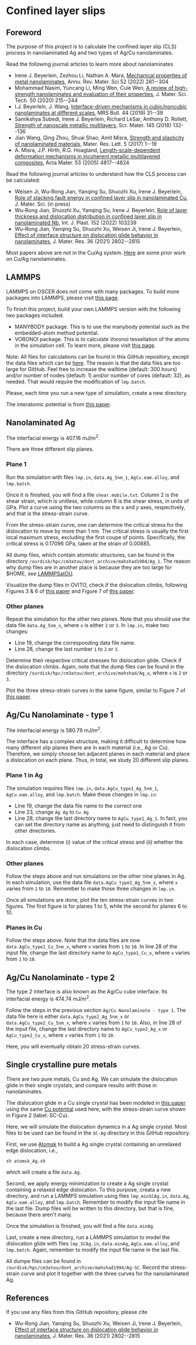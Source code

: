 # Confined layer slips

## Foreword

The purpose of this project is to calculate the confined layer slip (CLS) process in nanolaminated Ag and two types of Ag/Cu nanolaminates.

Read the following journal articles to learn more about nanolaminates

- Irene J. Beyerlein, Zezhou Li, Nathan A. Mara, [Mechanical properties of metal nanolaminates](https://doi.org/10.1146/annurev-matsci-081320-031236), Annu. Rev. Mater. Sci 52 (2022) 281--304
- Mohammad Nasim, Yuncang Li, Ming Wen, Cuie Wen, [A review of high-strength nanolaminates and evaluation of their properties](https://doi.org/10.1016/j.jmst.2020.03.011), J. Mater. Sci. Tech. 50 (2020) 215--244
- I.J. Beyerlein, J. Wang, [Interface-driven mechanisms in cubic/noncubic nanolaminates at different scales](https://doi.org/10.1557/mrs.2018.319), MRS Bull. 44 (2019) 31--39
- Samikshya Subedi, Irene J. Beyerlein, Richard LeSar, Anthony D. Rollett, [Strength of nanoscale metallic multilayers](https://doi.org/10.1016/j.scriptamat.2017.04.009), Scr. Mater. 145 (2018) 132--136
- Jian Wang, Qing Zhou, Shuai Shao, Amit Misra, [Strength and plasticity of nanolaminated materials](https://doi.org/10.1080/21663831.2016.1225321), Mater. Res. Lett. 5 (2017) 1--19
- A. Misra, J.P. Hirth, R.G. Hoagland, [Length-scale-dependent deformation mechanisms in incoherent metallic multilayered composites](https://doi.org/10.1016/j.actamat.2005.06.025), Acta Mater. 53 (2005) 4817--4824

Read the following journal articles to understand how the CLS process can be calculated:

- Weisen Ji, Wu-Rong Jian, Yanqing Su, Shuozhi Xu, Irene J. Beyerlein, [Role of stacking fault energy in confined layer slip in nanolaminated Cu](http://dx.doi.org/10.1007/s10853-023-08779-8), J. Mater. Sci. (in press)
- Wu-Rong Jian, Shuozhi Xu, Yanqing Su, Irene J. Beyerlein, [Role of layer thickness and dislocation distribution in confined layer slip in nanolaminated Nb](http://dx.doi.org/10.1016/j.ijplas.2022.103239), Int. J. Plast. 152 (2022) 103239
- Wu-Rong Jian, Yanqing Su, Shuozhi Xu, Weisen Ji, Irene J. Beyerlein, [Effect of interface structure on dislocation glide behavior in nanolaminates](http://dx.doi.org/10.1557/s43578-021-00261-y), J. Mater. Res. 36 (2021) 2802--2815

Most papers above are not in the Cu/Ag system. [Here](https://drive.google.com/drive/folders/10ONTPaz5GWNJaJW-JFp2eQ26b_omDWcM?usp=sharing) are some prior work on Cu/Ag nanolaminates.

## LAMMPS

LAMMPS on OSCER does not come with many packages. To build more packages into LAMMPS, please visit [this page](https://docs.lammps.org/Build_package.html).

To finish this project, build your own LAMMPS version with the following two packages included:

- MANYBODY package. This is to use the manybody potential such as the embedded-atom method potential.
- VORONOI package. This is to calculate Voronoi tessellation of the atoms in the simulation cell. To learn more, please visit [this page](https://docs.lammps.org/compute_voronoi_atom.html).

Note: All files for calculations can be found in this GitHub repository, except the data files which can be [here](https://drive.google.com/drive/folders/1YZu87CYd2v4Lga5JAvvNwOLzXJRPqeJn?usp=sharing). The reason is that the data files are too large for GitHub. Feel free to increase the walltime (default: 300 hours) and/or number of nodes (default: 1) and/or number of cores (default: 32), as needed. That would require the modification of `lmp.batch`.

Please, each time you run a new type of simulation, create a new directory.

The interatomic potential is from [this paper](http://dx.doi.org/10.1088/0965-0393/14/5/002).

## Nanolaminated Ag

The interfacial energy is 407.16 mJ/m<sup>2</sup>.

There are three different slip planes.

### Plane 1

Run the simulation with files `lmp.in`, `data.Ag_5nm_1`, `AgCu.eam.alloy`, and `lmp.batch`.

Once it is finished, you will find a file `shear.mobile.txt`. Column 2 is the shear strain, which is unitless, while column 8 is the shear stress, in units of GPa. Plot a curve using the two columns as the _x_ and _y_ axes, respectively, and that is the stress-strain curve.

From the stress-strain curve, one can determine the critical stress for the dislocation to move by more than 1 nm. The critical stress is usually the first local maximum stress, excluding the first coupe of points. Specifically, the critical stress is 0.17096 GPa, taken at the strain of 0.00885.

All dump files, which contain atomistic structures, can be found in the directory `/ourdisk/hpc/cm3atou/dont_archive/mahshad1994/Ag_1`. The reason why dump files are in another place is because they are too large for \$HOME, see [LAMMPSatOU](https://github.com/ANSHURAJ11/LAMMPSatOU).

Visualize the dump files in OVITO, check if the dislocation climbs, following Figures 3 & 6 of [this paper](http://dx.doi.org/10.1557/s43578-021-00261-y) and Figure 7 of [this paper](http://dx.doi.org/10.1007/s10853-023-08779-8).

### Other planes

Repeat the simulation for the other two planes. Note that you should use the data file `data.Ag_5nm_x`, where `x` is either `2` or `3`. In `lmp.in`, make two changes:

- Line 19, change the corresponding data file name.
- Line 28, change the last number `1` to `2` or `3`.

Determine their respective critical stresses for dislocation glide. Check if the dislocation climbs. Again, note that the dump files can be found in the directory `/ourdisk/hpc/cm3atou/dont_archive/mahshad/Ag_x`, where `x` is `2` or `3`.

Plot the three stress-strain curves in the same figure, similar to Figure 7 of [this paper](http://dx.doi.org/10.1557/s43578-021-00261-y).

## Ag/Cu Nanolaminate - type 1

The interfacial energy is 580.79 mJ/m<sup>2</sup>.

The interface has a complex structure, making it difficult to determine how many different slip planes there are in each material (i.e., Ag or Cu). Therefore, we simply choose ten adjacent planes in each material and place a dislocation on each plane. Thus, in total, we study 20 different slip planes.

### Plane 1 in Ag

The simulation requires files `lmp.in`, `data.AgCu_type1_Ag_5nm_1`, `AgCu.eam.alloy`, and `lmp.batch`. Make these changes in `lmp.in`:

- Line 19, change the data file name to the correct one
- Line 23, change `Ag Ag` to `Cu Ag`
- Line 28, change the last directory name to `AgCu_type1_Ag_1`. In fact, you can set the directory name as anything; just need to distinguish it from other directories.

In each case, determine (i) value of the critical stress and (ii) whether the dislocation climbs.

### Other planes

Follow the steps above and run simulations on the other nine planes in Ag. In each simulation, use the data file `data.AgCu_type1_Ag_5nm_x`, where `x` varies from `2` to `10`. Remember to make those three changes in `lmp.in`. 

Once all simulations are done, plot the ten stress-strain curves in two figures. The first figure is for planes 1 to 5, while the second for planes 6 to 10.

### Planes in Cu

Follow the steps above. Note that the data files are now `data.AgCu_type1_Cu_5nm_x`, where `x` varies from `1` to `10`. In line 28 of the input file, change the last directory name to `AgCu_type1_Cu_x`, where `x` varies from `1` to `10`.

## Ag/Cu Nanolaminate - type 2

The type 2 interface is also known as the Ag/Cu cube interface. Its interfacial energy is 474.74 mJ/m<sup>2</sup>.

Follow the steps in the previous section `Ag/Cu Nanolaminate - type 1`. The data file here is either `data.AgCu_type2_Ag_5nm_x` or `data.AgCu_type2_Cu_5nm_x`, where `x` varies from `1` to `10`. Also, in line 28 of the input file, change the last directory name to `AgCu_type2_Ag_x` or `AgCu_type2_Cu_x`, where `x` varies from `1` to `10`.

Here, you will eventually obtain 20 stress-strain curves.

## Single crystalline pure metals

There are two pure metals, Cu and Ag. We can simulate the dislocation glide in their single crystals, and compare results with those in nanolaminates.

The dislocation glide in a Cu single crystal has been modeled in [this paper](http://dx.doi.org/10.1557/s43578-021-00261-y) using the same [Cu potential](https://doi.org/10.1103/PhysRevB.63.224106) used here, with the stress-strain curve shown in Figure 2 (label: SC-Cu).

Here, we will simulate the dislocation dynamics in a Ag single crystal. Most files to be used can be found in the `SC-Ag` directory in this GitHub repository.

First, we use [Atomsk](https://atomsk.univ-lille.fr) to build a Ag single crystal containing an unrelaxed edge dislocation, i.e.,

	sh atomsk_Ag.sh

which will create a file `data.Ag`.

Second, we apply energy minimization to create a Ag single crystal containing a relaxed edge dislocation. To this purpose, creata a new directory, and run a LAMMPS simulation using files `lmp_minSCAg.in`, `data.Ag`, `AgCu.eam.alloy`, and `lmp.batch`. Remember to modify the input file name in the last file. Dump files will be written to this directory, but that is fine, because there aren't many.

Once the simulation is finished, you will find a file `data.minAg`.

Last, create a new directory, run a LAMMPS simulation to model the dislocation glide with files `lmp_SCAg.in`, `data.minAg`, `AgCu.eam.alloy`, and `lmp.batch`. Again, remember to modify the input file name in the last file.

All dumpe files can be found in `/ourdisk/hpc/cm3atou/dont_archive/mahshad1994/Ag-SC`. Record the stress-strain curve and plot it together with the three curves for the nanolaminated Ag.

## References

If you use any files from this GitHub repository, please cite

- Wu-Rong Jian, Yanqing Su, Shuozhi Xu, Weisen Ji, Irene J. Beyerlein, [Effect of interface structure on dislocation glide behavior in nanolaminates](http://dx.doi.org/10.1557/s43578-021-00261-y), J. Mater. Res. 36 (2021) 2802--2815